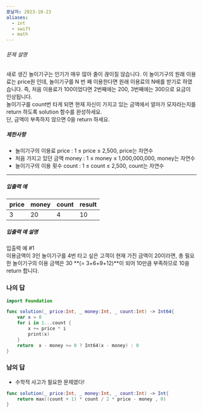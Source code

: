 ```yaml
---
푼날자: 2023-10-23
aliases:
  - int
  - swift
  - math
---
```

###### 문제 설명
새로 생긴 놀이기구는 인기가 매우 많아 줄이 끊이질 않습니다. 이 놀이기구의 원래 이용료는 price원 인데, 놀이기구를 N 번 째 이용한다면 원래 이용료의 N배를 받기로 하였습니다. 즉, 처음 이용료가 100이었다면 2번째에는 200, 3번째에는 300으로 요금이 인상됩니다.  
놀이기구를 count번 타게 되면 현재 자신이 가지고 있는 금액에서 얼마가 모자라는지를 return 하도록 solution 함수를 완성하세요.  
단, 금액이 부족하지 않으면 0을 return 하세요.
##### 제한사항
- 놀이기구의 이용료 price : 1 ≤ price ≤ 2,500, price는 자연수
- 처음 가지고 있던 금액 money : 1 ≤ money ≤ 1,000,000,000, money는 자연수
- 놀이기구의 이용 횟수 count : 1 ≤ count ≤ 2,500, count는 자연수
---
##### 입출력 예
|price|money|count|result|
|---|---|---|---|
|3|20|4|10|
##### 입출력 예 설명
입출력 예 #1  
이용금액이 3인 놀이기구를 4번 타고 싶은 고객이 현재 가진 금액이 20이라면, 총 필요한 놀이기구의 이용 금액은 30 **(= 3+6+9+12)**이 되어 10만큼 부족하므로 10을 return 합니다.


### 나의 답
```swift
import Foundation

func solution(_ price:Int, _ money:Int, _ count:Int) -> Int64{
    var x = 0
    for i in 1...count {
        x += price * i 
        print(x)
    }
    return  x - money >= 0 ? Int64(x - money) : 0
}
```
### 남의 답
- 수학적 사고가 필요한 문제였다!
```swift
func solution(_ price:Int, _ money:Int, _ count:Int) -> Int{
    return max((count + 1) * count / 2 * price - money , 0)
}
```